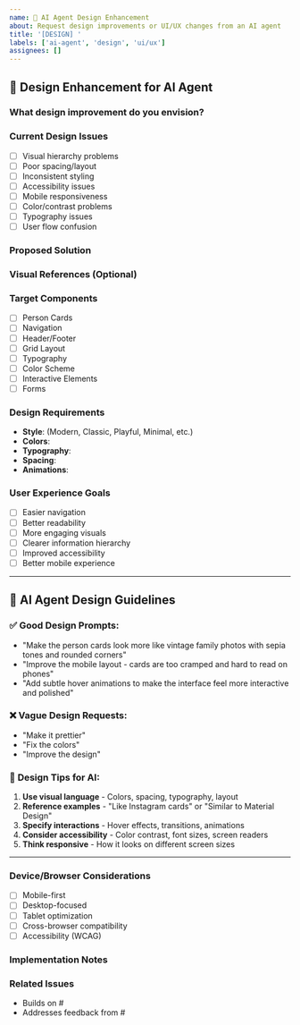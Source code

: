 ```yaml
---
name: 🎨 AI Agent Design Enhancement  
about: Request design improvements or UI/UX changes from an AI agent
title: '[DESIGN] '
labels: ['ai-agent', 'design', 'ui/ux']
assignees: []
---
```


## 🎨 Design Enhancement for AI Agent

### **What design improvement do you envision?**
<!-- Describe the visual or UX change you'd like to see -->



### **Current Design Issues**
<!-- What's wrong with the current design? -->
- [ ] Visual hierarchy problems
- [ ] Poor spacing/layout
- [ ] Inconsistent styling
- [ ] Accessibility issues
- [ ] Mobile responsiveness
- [ ] Color/contrast problems
- [ ] Typography issues
- [ ] User flow confusion

### **Proposed Solution**
<!-- Describe your vision for the improved design -->



### **Visual References** (Optional)
<!-- Add screenshots, mockups, or links to inspiration -->



### **Target Components**
<!-- Which parts of the app need design changes? -->
- [ ] Person Cards
- [ ] Navigation
- [ ] Header/Footer
- [ ] Grid Layout
- [ ] Typography
- [ ] Color Scheme
- [ ] Interactive Elements
- [ ] Forms

### **Design Requirements**
- **Style**: (Modern, Classic, Playful, Minimal, etc.)
- **Colors**: 
- **Typography**: 
- **Spacing**: 
- **Animations**: 

### **User Experience Goals**
<!-- How should this improve the user experience? -->
- [ ] Easier navigation
- [ ] Better readability  
- [ ] More engaging visuals
- [ ] Clearer information hierarchy
- [ ] Improved accessibility
- [ ] Better mobile experience

---

## 📝 AI Agent Design Guidelines

### ✅ **Good Design Prompts:**
- "Make the person cards look more like vintage family photos with sepia tones and rounded corners"
- "Improve the mobile layout - cards are too cramped and hard to read on phones"
- "Add subtle hover animations to make the interface feel more interactive and polished"

### ❌ **Vague Design Requests:**
- "Make it prettier"
- "Fix the colors"  
- "Improve the design"

### 🎯 **Design Tips for AI:**
1. **Use visual language** - Colors, spacing, typography, layout
2. **Reference examples** - "Like Instagram cards" or "Similar to Material Design"
3. **Specify interactions** - Hover effects, transitions, animations
4. **Consider accessibility** - Color contrast, font sizes, screen readers
5. **Think responsive** - How it looks on different screen sizes

---

### **Device/Browser Considerations**
<!-- Any specific device or browser requirements -->
- [ ] Mobile-first
- [ ] Desktop-focused  
- [ ] Tablet optimization
- [ ] Cross-browser compatibility
- [ ] Accessibility (WCAG)

### **Implementation Notes**
<!-- Any technical considerations for the design -->



### **Related Issues**
- Builds on #
- Addresses feedback from #
